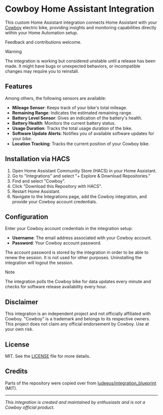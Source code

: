 # Cowboy Home Assistant Integration

This custom Home Assistant integration connects Home Assistant with your [Cowboy](https://cowboy.com/) electric bike, providing insights and monitoring capabilities directly within your Home Automation setup.

Feedback and contributions welcome.

> [!WARNING]
> The integration is working but considered unstable until a release has been made. It might have bugs or unexpected behaviors, or incompatible changes may require you to reinstall.

## Features

Among others, the following sensors are available:

- **Mileage Sensor**: Keeps track of your bike's total mileage.
- **Remaining Range**: Indicates the estimated remaining range.
- **Battery Level Sensor**: Gives an indication of the battery's health.
- **Battery Health**: Monitors the current battery status.
- **Usage Duration**: Tracks the total usage duration of the bike.
- **Software Update Alerts**: Notifies you of available software updates for your bike.
- **Location Tracking**: Tracks the current position of your Cowboy bike.

## Installation via HACS

1. Open Home Assistant Community Store (HACS) in your Home Assistant.
2. Go to "Integrations" and select "+ Explore & Download Repositories."
3. Find and select "Cowboy".
4. Click "Download this Repository with HACS".
5. Restart Home Assistant.
6. Navigate to the Integrations page, add the Cowboy integration, and provide your Cowboy account credentials.

## Configuration

Enter your Cowboy account credentials in the integration setup:

- **Username**: The email address associated with your Cowboy account.
- **Password**: Your Cowboy account password.

The account password is stored by the integration in order to be able to renew the session. It is not used for other purposes. Uninstalling the integration will logout the session.

> [!NOTE]
> The integration polls the Cowboy bike for data updates every minute and checks for software release availability every hour.

## Disclaimer

This integration is an independent project and not officially affiliated with Cowboy. "Cowboy" is a trademark and belongs to its respective owners. This project does not claim any official endorsement by Cowboy. Use at your own risk.

## License

MIT. See the [LICENSE](LICENSE) file for more details.

## Credits

Parts of the repository were copied over from [ludeeus/integration_blueprint](https://github.com/ludeeus/integration_blueprint/) (MIT).

---

*This integration is created and maintained by enthusiasts and is not a Cowboy official product.*
